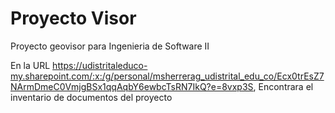 # Proyecto Visor

Proyecto geovisor para Ingenieria de Software II

En la URL https://udistritaleduco-my.sharepoint.com/:x:/g/personal/msherrerag_udistrital_edu_co/Ecx0trEsZ7NArmDmeC0VmjgBSx1qqAqbY6ewbcTsRN7IkQ?e=8vxp3S, Encontrara el inventario de documentos del proyecto